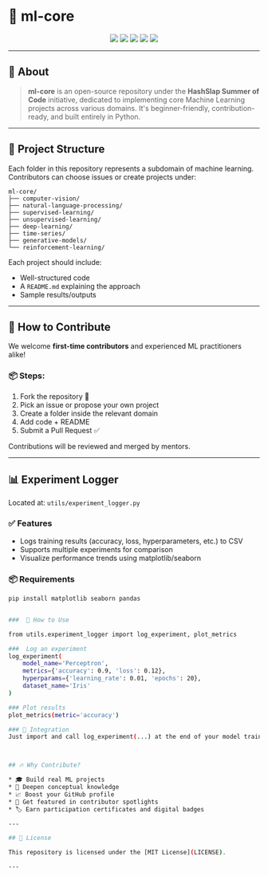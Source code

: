 
# 🧠 ml-core

<p align="center">
  <img src="https://img.shields.io/github/license/HashSlap-Summer-of-Code/ml-core?style=flat-square&color=brightgreen" />
  <img src="https://img.shields.io/github/forks/HashSlap-Summer-of-Code/ml-core?style=flat-square&color=gray" />
  <img src="https://img.shields.io/github/stars/HashSlap-Summer-of-Code/ml-core?style=flat-square&color=blue" />
  <img src="https://img.shields.io/github/issues/HashSlap-Summer-of-Code/ml-core?style=flat-square&color=green" />
  <img src="https://img.shields.io/github/issues-pr/HashSlap-Summer-of-Code/ml-core?style=flat-square&color=gold" />
</p>

---

## 📌 About

> **ml-core** is an open-source repository under the **HashSlap Summer of Code** initiative, dedicated to implementing core Machine Learning projects across various domains. It's beginner-friendly, contribution-ready, and built entirely in Python.

---

## 📁 Project Structure

Each folder in this repository represents a subdomain of machine learning. Contributors can choose issues or create projects under:

```
ml-core/
├── computer-vision/
├── natural-language-processing/
├── supervised-learning/
├── unsupervised-learning/
├── deep-learning/
├── time-series/
├── generative-models/
└── reinforcement-learning/
```

Each project should include:

* Well-structured code
* A `README.md` explaining the approach
* Sample results/outputs

---

## 🚀 How to Contribute

We welcome **first-time contributors** and experienced ML practitioners alike!

### 📦 Steps:

1. Fork the repository 🍴
2. Pick an issue or propose your own project
3. Create a folder inside the relevant domain
4. Add code + README
5. Submit a Pull Request ✅

Contributions will be reviewed and merged by mentors.

---

## 📊 Experiment Logger

Located at: `utils/experiment_logger.py`

### ✅ Features

- Logs training results (accuracy, loss, hyperparameters, etc.) to CSV
- Supports multiple experiments for comparison
- Visualize performance trends using matplotlib/seaborn

### 📦 Requirements

```bash
pip install matplotlib seaborn pandas


###  🚀 How to Use

from utils.experiment_logger import log_experiment, plot_metrics

###  Log an experiment
log_experiment(
    model_name='Perceptron',
    metrics={'accuracy': 0.9, 'loss': 0.12},
    hyperparams={'learning_rate': 0.01, 'epochs': 20},
    dataset_name='Iris'
)

### Plot results
plot_metrics(metric='accuracy')

### 🔁 Integration
Just import and call log_experiment(...) at the end of your model training script. It works across all subdomains like supervised-learning/, deep-learning/, etc.



## 🔥 Why Contribute?

* 🎓 Build real ML projects
* 🧠 Deepen conceptual knowledge
* 📈 Boost your GitHub profile
* 📢 Get featured in contributor spotlights
* 🏷️ Earn participation certificates and digital badges

---

## 📜 License

This repository is licensed under the [MIT License](LICENSE).

---

